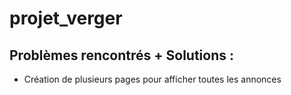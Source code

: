# projet_verger 

## Problèmes rencontrés + Solutions :

- Création de plusieurs pages pour afficher toutes les annonces



